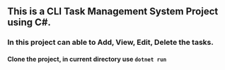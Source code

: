 ## This is a CLI Task Management System Project using C#.
### In this project can able to Add, View, Edit, Delete the tasks.

#### Clone the project, in current directory use <code>dotnet run</code>